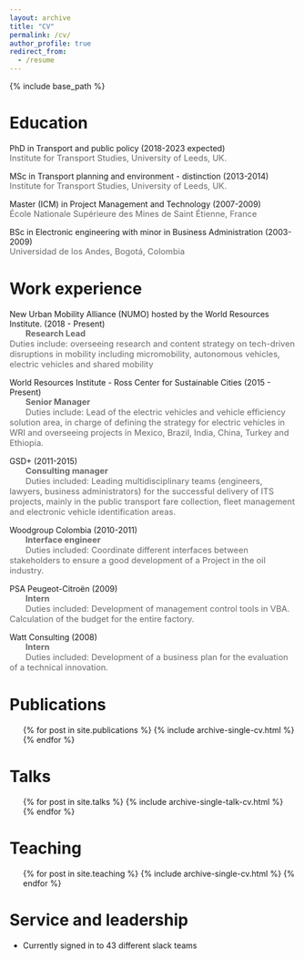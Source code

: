 ```yaml
---
layout: archive
title: "CV"
permalink: /cv/
author_profile: true
redirect_from:
  - /resume
---
```


{% include base_path %}

Education
======
<i class="fas fa-fw fa-graduation-cap"></i> PhD in Transport and public policy (2018-2023 expected)  
<SPAN STYLE="color: #696969	; font-size: 11pt">Institute for Transport Studies, University of Leeds, UK.</span>  

<i class="fas fa-fw fa-graduation-cap"></i> MSc in Transport planning and environment - distinction (2013-2014)  
  <SPAN STYLE="color: #696969	; font-size: 11pt">Institute for Transport Studies, University of Leeds, UK.</span>   
  
<i class="fas fa-fw fa-graduation-cap"></i> Master (ICM) in Project Management and Technology (2007-2009)  
  <SPAN STYLE="color: #696969	; font-size: 11pt">École Nationale Supérieure des Mines de Saint Étienne, France</span>  
  
<i class="fas fa-fw fa-graduation-cap"></i> BSc in Electronic engineering with minor in Business Administration (2003-2009)  
  <SPAN STYLE="color: #696969	; font-size: 11pt">Universidad de los Andes, Bogotá, Colombia</span> 

Work experience
======
<i class="fas fa-fw fa-briefcase"></i> New Urban Mobility Alliance (NUMO) hosted by the World Resources Institute. (2018 - Present)  
 <SPAN STYLE="color: #696969	; font-size: 11pt; font-weight: bold; margin-left: 28px">Research Lead</span>  
 <SPAN STYLE="color: #696969	; font-size: 11pt; padding: 20px 0;  margin: 20px auto">Duties include: overseeing research and content strategy on tech-driven disruptions in mobility including micromobility, autonomous vehicles, electric vehicles and shared mobility</span>  

<i class="fas fa-fw fa-briefcase"></i> World Resources Institute - Ross Center for Sustainable Cities (2015 - Present)  
  <SPAN STYLE="color: #696969	; font-size: 11pt; font-weight: bold; margin-left: 28px">Senior Manager</span>  
  <SPAN STYLE="color: #696969	; font-size: 11pt; margin-left: 28px; position: outside">Duties include: Lead of the electric vehicles and vehicle efficiency solution area, in charge of defining the strategy for electric vehicles in WRI and overseeing projects in Mexico, Brazil, India, China, Turkey and Ethiopia.</span>

<i class="fas fa-fw fa-briefcase"></i> GSD+ (2011-2015)  
  <SPAN STYLE="color: #696969	; font-size: 11pt; font-weight: bold; margin-left: 28px">Consulting manager</span>   
  <SPAN STYLE="color: #696969	; font-size: 11pt; margin-left: 28px">Duties included: Leading multidisciplinary teams (engineers, lawyers, business administrators) for the successful delivery of ITS projects, mainly in the public transport fare collection, fleet management and electronic vehicle identification areas.</span>

<i class="fas fa-fw fa-briefcase"></i>Woodgroup Colombia (2010-2011)  
   <SPAN STYLE="color: #696969	; font-size: 11pt; font-weight: bold; margin-left: 28px"> Interface engineer</span>  
   <SPAN STYLE="color: #696969	; font-size: 11pt; margin-left: 28px">Duties included: Coordinate different interfaces between stakeholders to ensure a good development of a Project in the oil industry.</span> 
  
<i class="fas fa-fw fa-briefcase"></i>PSA Peugeot-Citroën (2009)  
  <SPAN STYLE="color: #696969	; font-size: 11pt; font-weight: bold; margin-left: 28px">Intern</span>  
  <SPAN STYLE="color: #696969	; font-size: 11pt; margin-left: 28px">Duties included: Development of management control tools in VBA. Calculation of the budget for the entire factory.</span>    

<i class="fas fa-fw fa-briefcase"></i>Watt Consulting (2008)  
  <SPAN STYLE="color: #696969	; font-size: 11pt; font-weight: bold; margin-left: 28px">Intern</span>  
  <SPAN STYLE="color: #696969	; font-size: 11pt; margin-left: 28px">Duties included: Development of a business plan for the evaluation of a technical innovation.</span>   

Publications
======
  <ul>{% for post in site.publications %}
    {% include archive-single-cv.html %}
  {% endfor %}</ul>
  
Talks
======
  <ul>{% for post in site.talks %}
    {% include archive-single-talk-cv.html %}
  {% endfor %}</ul>
  
Teaching
======
  <ul>{% for post in site.teaching %}
    {% include archive-single-cv.html %}
  {% endfor %}</ul>
  
Service and leadership
======
* Currently signed in to 43 different slack teams
